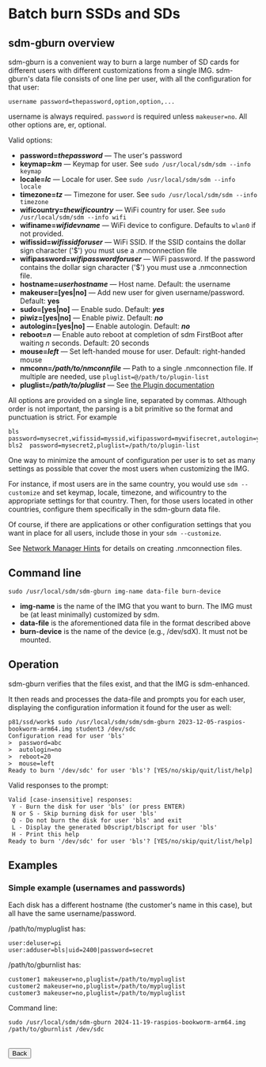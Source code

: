 # Batch burn SSDs and SDs

## sdm-gburn overview

sdm-gburn is a convenient way to burn a large number of SD cards for different users with different customizations from a single IMG. sdm-gburn's data file consists of one line per user, with all the configuration for that user:
```
username password=thepassword,option,option,...
```
username is always required. `password` is required unless `makeuser=no`. All other options are, er, optional.

Valid options:

* **password=*thepassword*** &mdash; The user's password
* **keymap=*km*** &mdash; Keymap for user. See `sudo /usr/local/sdm/sdm --info keymap`
* **locale=*lc*** &mdash; Locale for user. See `sudo /usr/local/sdm/sdm --info locale`
* **timezone=*tz*** &mdash; Timezone for user. See `sudo /usr/local/sdm/sdm --info timezone`
* **wificountry=*thewificountry*** &mdash; WiFi country for user. See `sudo /usr/local/sdm/sdm --info wifi`
* **wifiname=*wifidevname*** &mdash; WiFi device to configure. Defaults to `wlan0` if not provided.
* **wifissid=*wifissidforuser*** &mdash; WiFi SSID. If the SSID contains the dollar sign character ('$') you must use a .nmconnection file
* **wifipassword=*wifipasswordforuser*** &mdash; WiFi password. If the password contains the dollar sign character ('$') you must use a .nmconnection file.
* **hostname=*userhostname*** &mdash; Host name. Default: the username
* **makeuser=[yes|no]** &mdash; Add new user for given username/password. Default: **yes**
* **sudo=[yes|no]** &mdash; Enable sudo. Default: ***yes***
* **piwiz=[yes|no]** &mdash; Enable piwiz. Default: ***no***
* **autologin=[yes|no]** &mdash; Enable autologin. Default: ***no***
* **reboot=*n*** &mdash; Enable auto reboot at completion of sdm FirstBoot after waiting *n* seconds. Default: 20 seconds
* **mouse=*left*** &mdash; Set left-handed mouse for user. Default: right-handed mouse
* **nmconn=*/path/to/nmconnfile*** &mdash; Path to a single .nmconnection file. If multiple are needed, use `pluglist=@/path/to/plugin-list`
* **pluglist=*/path/to/pluglist*** &mdash; See <a href="Plugins.md">the Plugin documentation</a>

All options are provided on a single line, separated by commas. Although order is not important, the parsing is a bit primitive so the format and punctuation is strict. For example
```
bls   password=mysecret,wifissid=myssid,wifipassword=mywifisecret,autologin=yes,mouse=left,reboot=30
bls2  password=mysecret2,pluglist=/path/to/plugin-list
```
One way to minimize the amount of configuration per user is to set as many settings as possible that cover the most users when customizing the IMG.

For instance, if most users are in the same country, you would use `sdm --customize` and set keymap, locale, timezone, and wificountry to the appropriate settings for that country. Then, for those users located in other countries, configure them specifically in the sdm-gburn data file.

Of course, if there are applications or other configuration settings that you want in place for all users, include those in your `sdm --customize`.

See <a href="Hints-NetworkManager.md">Network Manager Hints</a> for details on creating .nmconnection files.
## Command line

```
sudo /usr/local/sdm/sdm-gburn img-name data-file burn-device
```
* **img-name** is the name of the IMG that you want to burn. The IMG must be (at least minimally) customized by sdm. 
* **data-file** is the aforementioned data file in the format described above
* **burn-device** is the name of the device (e.g., /dev/sdX). It must not be mounted.

## Operation

sdm-gburn verifies that the files exist, and that the IMG is sdm-enhanced.

It then reads and processes the data-file and prompts you for each user, displaying the configuration information it found for the user as well:
```
p81/ssd/work$ sudo /usr/local/sdm/sdm/sdm-gburn 2023-12-05-raspios-bookworm-arm64.img student3 /dev/sdc
Configuration read for user 'bls'
>  password=abc
>  autologin=no
>  reboot=20
>  mouse=left
Ready to burn '/dev/sdc' for user 'bls'? [YES/no/skip/quit/list/help]
```

Valid responses to the prompt:
```
Valid [case-insensitive] responses:
 Y - Burn the disk for user 'bls' (or press ENTER)
 N or S - Skip burning disk for user 'bls'
 Q - Do not burn the disk for user 'bls' and exit
 L - Display the generated b0script/b1script for user 'bls'
 H - Print this help
Ready to burn '/dev/sdc' for user 'bls'? [YES/no/skip/quit/list/help]
```

## Examples

### Simple example (usernames and passwords)

Each disk has a different hostname (the customer's name in this case), but all have the same username/password.

/path/to/mypluglist has:
```
user:deluser=pi
user:adduser=bls|uid=2400|password=secret
```

/path/to/gburnlist has:
```
customer1 makeuser=no,pluglist=/path/to/mypluglist
customer2 makeuser=no,pluglist=/path/to/mypluglist
customer3 makeuser=no,pluglist=/path/to/mypluglist
```

Command line:
```
sudo /usr/local/sdm/sdm-gburn 2024-11-19-raspios-bookworm-arm64.img /path/to/gburnlist /dev/sdc
```

<br>
<form>
<input type="button" value="Back" onclick="history.back()">
</form>
